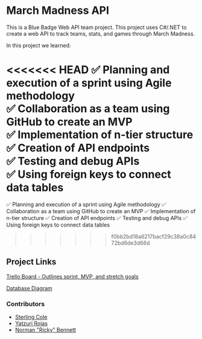 # March Madness API

This is a Blue Badge Web API team project. This project uses C#/.NET to create
a web API to track teams, stats, and games through March Madness.  

In this project we learned:  

<<<<<<< HEAD
:white_check_mark: Planning and execution of a sprint using Agile methodology  
:white_check_mark: Collaboration as a team using GitHub to create an MVP  
:white_check_mark: Implementation of n-tier structure  
:white_check_mark: Creation of API endpoints  
:white_check_mark: Testing and debug APIs  
:white_check_mark: Using foreign keys to connect data tables  
=======
:white_check_mark: Planning and execution of a sprint using Agile methodology
:white_check_mark: Collaboration as a team using GitHub to create an MVP
:white_check_mark: Implementation of n-tier structure
:white_check_mark: Creation of API endpoints
:white_check_mark: Testing and debug APIs
:white_check_mark: Using foreign keys to connect data tables
>>>>>>> f0bb2bd18a6217bacf29c38a0c8472bd6de3d66d

## Project Links

[Trello Board - Outlines sprint, MVP, and stretch goals](https://trello.com/b/HdoS2YrE/marchmadnessapi)  

[Database Diagram](https://dbdiagram.io/d/6042461afcdcb6230b22c920)

### Contributors

* [Sterling Cole](https://www.linkedin.com/in/sterling-cole-087381207/)
* [Yatzuri Rojas](https://www.linkedin.com/in/yatzuri-rojas-49939b209/)
* [Norman "Ricky" Bennett](https://www.linkedin.com/in/norman-ricky-bennett/)

